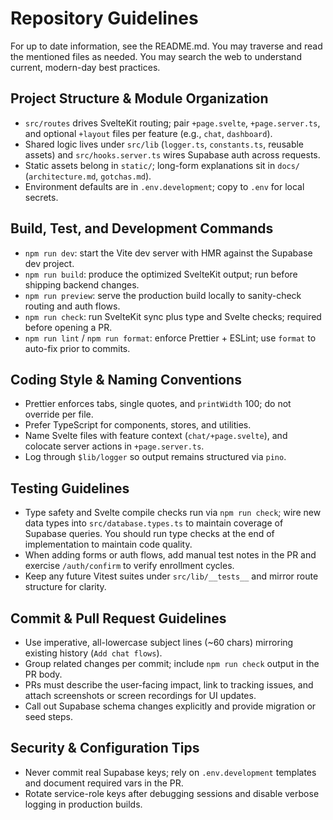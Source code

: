 # Repository Guidelines

For up to date information, see the README.md. You may traverse and read the mentioned files as needed. You may search the web to understand current, modern-day best practices.

## Project Structure & Module Organization
- `src/routes` drives SvelteKit routing; pair `+page.svelte`, `+page.server.ts`, and optional `+layout` files per feature (e.g., `chat`, `dashboard`).
- Shared logic lives under `src/lib` (`logger.ts`, `constants.ts`, reusable assets) and `src/hooks.server.ts` wires Supabase auth across requests.
- Static assets belong in `static/`; long-form explanations sit in `docs/` (`architecture.md`, `gotchas.md`).
- Environment defaults are in `.env.development`; copy to `.env` for local secrets.

## Build, Test, and Development Commands
- `npm run dev`: start the Vite dev server with HMR against the Supabase dev project.
- `npm run build`: produce the optimized SvelteKit output; run before shipping backend changes.
- `npm run preview`: serve the production build locally to sanity-check routing and auth flows.
- `npm run check`: run SvelteKit sync plus type and Svelte checks; required before opening a PR.
- `npm run lint` / `npm run format`: enforce Prettier + ESLint; use `format` to auto-fix prior to commits.

## Coding Style & Naming Conventions
- Prettier enforces tabs, single quotes, and `printWidth` 100; do not override per file.
- Prefer TypeScript for components, stores, and utilities. 
- Name Svelte files with feature context (`chat/+page.svelte`), and colocate server actions in `+page.server.ts`.
- Log through `$lib/logger` so output remains structured via `pino`.

## Testing Guidelines
- Type safety and Svelte compile checks run via `npm run check`; wire new data types into `src/database.types.ts` to maintain coverage of Supabase queries. You should run type checks at the end of implementation to maintain code quality.
- When adding forms or auth flows, add manual test notes in the PR and exercise `/auth/confirm` to verify enrollment cycles.
- Keep any future Vitest suites under `src/lib/__tests__` and mirror route structure for clarity.

## Commit & Pull Request Guidelines
- Use imperative, all-lowercase subject lines (~60 chars) mirroring existing history (`Add chat flows`).
- Group related changes per commit; include `npm run check` output in the PR body.
- PRs must describe the user-facing impact, link to tracking issues, and attach screenshots or screen recordings for UI updates.
- Call out Supabase schema changes explicitly and provide migration or seed steps.

## Security & Configuration Tips
- Never commit real Supabase keys; rely on `.env.development` templates and document required vars in the PR.
- Rotate service-role keys after debugging sessions and disable verbose logging in production builds.
